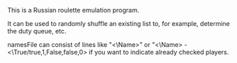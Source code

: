 This is a Russian roulette emulation program. 

It can be used to randomly shuffle an existing list to, for example, determine the duty queue, etc.

namesFile can consist of lines like "<\Name\>" or "<\Name\> - <\True/true,1,False,false,0\> if you want to indicate already checked players.
